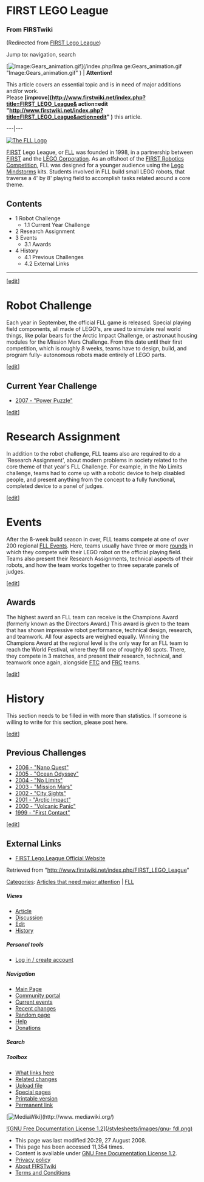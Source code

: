 # FIRST LEGO League

### From FIRSTwiki

(Redirected from [FIRST Lego
League](/index.php?title=FIRST_Lego_League&redirect=no "FIRST Lego League" ))

Jump to: navigation, search

[![Image:Gears_animation.gif](/media/1/14/Gears_animation.gif)](/index.php/Ima
ge:Gears_animation.gif "Image:Gears_animation.gif" ) |  **Attention!**  

This article covers an essential topic and is in need of major additions
and/or work.  
Please **[improve](http://www.firstwiki.net/index.php?title=FIRST_LEGO_League&
action=edit
"http://www.firstwiki.net/index.php?title=FIRST_LEGO_League&action=edit" )**
this article.  
  
---|---  
  
[![The FLL Logo](/media/5/54/FLL_logo.gif)](/index.php/Image:FLL_logo.gif "The
FLL Logo" )

[FIRST](/index.php/FIRST "FIRST" ) Lego League, or [FLL](/index.php/FLL "FLL"
) was founded in 1998, in a partnership between [FIRST](/index.php/FIRST
"FIRST" ) and the [LEGO Corporation](/index.php/LEGO_Corporation "LEGO
Corporation" ). As an offshoot of the [FIRST Robotics
Competition](/index.php/FIRST_Robotics_Competition "FIRST Robotics
Competition" ), FLL was designed for a younger audience using the [Lego
Mindstorms](/index.php/Lego_Mindstorms "Lego Mindstorms" ) kits. Students
involved in FLL build small LEGO robots, that traverse a 4' by 8' playing
field to accomplish tasks related around a core theme.

## Contents

  * 1 Robot Challenge
    * 1.1 Current Year Challenge
  * 2 Research Assignment
  * 3 Events
    * 3.1 Awards
  * 4 History
    * 4.1 Previous Challenges
    * 4.2 External Links  
---  
  
[[edit](/index.php?title=FIRST_LEGO_League&action=edit&section=1 "Edit
section: Robot Challenge" )]

#  Robot Challenge

Each year in September, the official FLL game is released. Special playing
field components, all made of LEGO's, are used to simulate real world things,
like polar bears for the Arctic Impact Challenge, or astronaut housing modules
for the Mission Mars Challenge. From this date until their first competition,
which is roughly 8 weeks, teams have to design, build, and program fully-
autonomous robots made entirely of LEGO parts.

[[edit](/index.php?title=FIRST_LEGO_League&action=edit&section=2 "Edit
section: Current Year Challenge" )]

##  Current Year Challenge

  * [2007 - "Power Puzzle"](/index.php/FLL_Challenge_2007 "FLL Challenge 2007" )

[[edit](/index.php?title=FIRST_LEGO_League&action=edit&section=3 "Edit
section: Research Assignment" )]

#  Research Assignment

In addition to the robot challenge, FLL teams also are required to do a
'Research Assignment', about modern problems in society related to the core
theme of that year's FLL Challenge. For example, in the No Limits challenge,
teams had to come up with a robotic device to help disabled people, and
present anything from the concept to a fully functional, completed device to a
panel of judges.

[[edit](/index.php?title=FIRST_LEGO_League&action=edit&section=4 "Edit
section: Events" )]

#  Events

After the 8-week build season in over, FLL teams compete at one of over 200
regional [FLL Events](/index.php/Category:FLL_Events "Category:FLL Events" ).
Here, teams usually have three or more [rounds](/index.php/Round "Round" ) in
which they compete with their LEGO robot on the official playing field. Teams
also present their Research Assignments, technical aspects of their robots,
and how the team works together to three separate panels of judges.

[[edit](/index.php?title=FIRST_LEGO_League&action=edit&section=5 "Edit
section: Awards" )]

##  Awards

The highest award an FLL team can receive is the Champions Award (formerly
known as the Directors Award.) This award is given to the team that has shown
impressive robot performance, technical design, research, and teamwork. All
four aspects are weighed equally. Winning the Champions Award at the regional
level is the only way for an FLL team to reach the World Festival, where they
fill one of roughly 80 spots. There, they compete in 3 matches, and present
their research, technical, and teamwork once again, alongside
[FTC](/index.php/FTC "FTC" ) and [FRC](/index.php/FRC "FRC" ) teams.

[[edit](/index.php?title=FIRST_LEGO_League&action=edit&section=6 "Edit
section: History" )]

#  History

This section needs to be filled in with more than statistics. If someone is
willing to write for this section, please post here.

[[edit](/index.php?title=FIRST_LEGO_League&action=edit&section=7 "Edit
section: Previous Challenges" )]

##  Previous Challenges

  * [2006 - "Nano Quest"](/index.php/FLL_Challenge_2006 "FLL Challenge 2006" )
  * [2005 - "Ocean Odyssey"](/index.php/FLL_Challenge_2005 "FLL Challenge 2005" )
  * [2004 - "No Limits"](/index.php/FLL_Challenge_2004 "FLL Challenge 2004" )
  * [2003 - "Mission Mars"](/index.php/FLL_Challenge_2003 "FLL Challenge 2003" )
  * [2002 - "City Sights"](/index.php/FLL_Challenge_2002 "FLL Challenge 2002" )
  * [2001 - "Arctic Impact"](/index.php/FLL_Challenge_2001 "FLL Challenge 2001" )
  * [2000 - "Volcanic Panic"](/index.php/FLL_Challenge_2000 "FLL Challenge 2000" )
  * [1999 - "First Contact"](/index.php/FLL_Challenge_1999 "FLL Challenge 1999" )

  

[[edit](/index.php?title=FIRST_LEGO_League&action=edit&section=8 "Edit
section: External Links" )]

##  External Links

  * [FIRST Lego League Official Website](http://www.firstlegoleague.org/ "http://www.firstlegoleague.org/" )

Retrieved from "<http://www.firstwiki.net/index.php/FIRST_LEGO_League>"

[Categories](/index.php?title=Special:Categories&article=FIRST_LEGO_League
"Special:Categories" ): [Articles that need major
attention](/index.php/Category:Articles_that_need_major_attention
"Category:Articles that need major attention" ) |
[FLL](/index.php/Category:FLL "Category:FLL" )

##### Views

  * [Article](/index.php/FIRST_LEGO_League)
  * [Discussion](/index.php?title=Talk:FIRST_LEGO_League&action=edit)
  * [Edit](/index.php?title=FIRST_LEGO_League&action=edit)
  * [History](/index.php?title=FIRST_LEGO_League&action=history)

##### Personal tools

  * [Log in / create account](/index.php?title=Special:Userlogin&returnto=FIRST_LEGO_League)

[](/index.php/Main_Page "Main Page" )

##### Navigation

  * [Main Page](/index.php/Main_Page)
  * [Community portal](/index.php/FIRSTwiki:Community_portal)
  * [Current events](/index.php/Current_events)
  * [Recent changes](/index.php/Special:Recentchanges)
  * [Random page](/index.php/Special:Random)
  * [Help](/index.php/Help:Contents)
  * [Donations](/index.php/FIRSTwiki:Site_support)

##### Search



##### Toolbox

  * [What links here](/index.php/Special:Whatlinkshere/FIRST_LEGO_League)
  * [Related changes](/index.php/Special:Recentchangeslinked/FIRST_LEGO_League)
  * [Upload file](/index.php/Special:Upload)
  * [Special pages](/index.php/Special:Specialpages)
  * [Printable version](/index.php?title=FIRST_LEGO_League&printable=yes)
  * [Permanent link](/index.php?title=FIRST_LEGO_League&oldid=68895)

[![MediaWiki](/skins/common/images/poweredby_mediawiki_88x31.png)](http://www.
mediawiki.org/)

[![GNU Free Documentation License 1.2](/stylesheets/images/gnu-
fdl.png)](http://www.gnu.org/copyleft/fdl.html)

  * This page was last modified 20:29, 27 August 2008.
  * This page has been accessed 11,354 times.
  * Content is available under [GNU Free Documentation License 1.2](http://www.gnu.org/copyleft/fdl.html "http://www.gnu.org/copyleft/fdl.html" ).
  * [Privacy policy](/index.php/FIRSTwiki:Privacy_policy "FIRSTwiki:Privacy policy" )
  * [About FIRSTwiki](/index.php/FIRSTwiki:About "FIRSTwiki:About" )
  * [Terms and Conditions](/index.php/FIRSTwiki:Terms_and_conditions "FIRSTwiki:Terms and conditions" )

